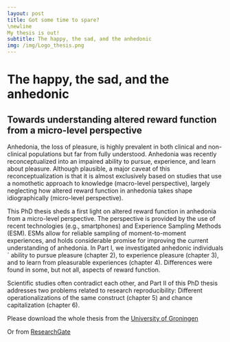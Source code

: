 ```yaml
---
layout: post
title: Got some time to spare? 
\newline
My thesis is out!
subtitle: The happy, the sad, and the anhedonic
img: /img/Logo_thesis.png
---
```

# The happy, the sad, and the anhedonic
## Towards understanding altered reward function from a micro-level perspective

Anhedonia, the loss of pleasure, is highly prevalent in both clinical and non-clinical
populations but far from fully understood. Anhedonia was recently reconceptualized
into an impaired ability to pursue, experience, and learn about pleasure. Although
plausible, a major caveat of this reconceptualization is that it is almost exclusively
based on studies that use a nomothetic approach to knowledge (macro-level
perspective), largely neglecting how altered reward function in anhedonia takes shape
idiographically (micro-level perspective).

This PhD thesis sheds a first light on altered reward function in anhedonia from
a micro-level perspective. The perspective is provided by the use of recent
technologies (e.g., smartphones) and Experience Sampling Methods (ESM). ESMs
allow for reliable sampling of moment-to-moment experiences, and holds
considerable promise for improving the current understanding of anhedonia. In Part I,
we investigated anhedonic individuals´ ability to pursue pleasure (chapter 2), to
experience pleasure (chapter 3), and to learn from pleasurable experiences (chapter 4).
Differences were found in some, but not all, aspects of reward function.

Scientific studies often contradict each other, and Part II of this PhD thesis
addresses two problems related to research reproducibility: Different
operationalizations of the same construct (chapter 5) and chance capitalization
(chapter 6). 

Please download the whole thesis from the [University of Groningen](https://www.rug.nl/research/portal/publications/the-happy-the-sad-and-the-anhedonic(809469ab-4c9b-468b-a9b1-be97af42b493).html)

Or from [ResearchGate](https://www.researchgate.net/profile/Vera_Heininga/publication/323695831_The_happy_the_sad_and_the_anhedonic/links/5aa645270f7e9badd9ab9c06/The-happy-the-sad-and-the-anhedonic.pdf?_sg%5B0%5D=kaRv4XwiEIeOaaSYjegXgMpKFvqZkl0-MbkcUoplKsAm44ndBf6m56PfROt7LlF_yYDXDnTfVJxJ_Q3uDt4NbQ.bO8rnaMCamuJIaQxKi3QqHKssvuyvK-HMI3JIrD2Qz_bFtdG46act9tfWyJVPz1DZoLDqbtQ-sUI2zrhCyF4Kw&_sg%5B1%5D=6cXptD7LYkG1wbrIJY4WfsD0Wwu_AKep4EZr9zNAHd9oVIbqMf2mvwtCfX3ujFcfH80cD4FOJPHWlqKFDjzneVgudcy8KGwQaV85xHoZb4FS.bO8rnaMCamuJIaQxKi3QqHKssvuyvK-HMI3JIrD2Qz_bFtdG46act9tfWyJVPz1DZoLDqbtQ-sUI2zrhCyF4Kw&_iepl=)
